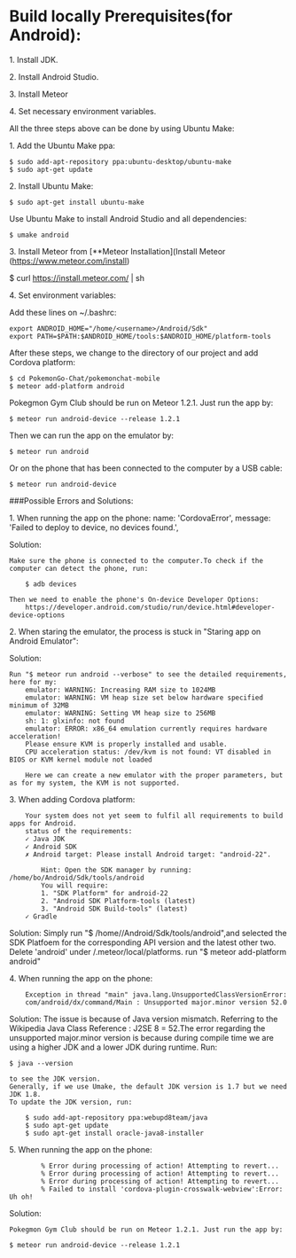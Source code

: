 # Build locally Prerequisites(for Android):

1\. Install JDK.

2\. Install Android Studio.

3\. Install Meteor

4\. Set necessary environment variables.

All the three steps above can be done by using Ubuntu Make:

1\. Add the Ubuntu Make ppa:
    
	$ sudo add-apt-repository ppa:ubuntu-desktop/ubuntu-make
	$ sudo apt-get update

2\. Install Ubuntu Make:

	$ sudo apt-get install ubuntu-make


Use Ubuntu Make to install Android Studio and all dependencies:

	$ umake android

3\. Install Meteor from [**Meteor Installation](Install Meteor (https://www.meteor.com/install)

   $ curl https://install.meteor.com/ | sh

4\. Set environment variables:

Add these lines on ~/.bashrc:

	export ANDROID_HOME="/home/<username>/Android/Sdk"
	export PATH=$PATH:$ANDROID_HOME/tools:$ANDROID_HOME/platform-tools

After these steps, we change to the directory of our project and add Cordova platform:

    $ cd PokemonGo-Chat/pokemonchat-mobile
	$ meteor add-platform android

Pokegmon Gym Club should be run on Meteor 1.2.1. Just run the app by:

	$ meteor run android-device --release 1.2.1

Then we can run the app on the emulator by:

	$ meteor run android

Or on the phone that has been connected to the computer by a USB cable:

	$ meteor run android-device

###Possible Errors and Solutions:

1\. When running the app on the phone:
	name: 'CordovaError',
	message: 'Failed to deploy to device, no devices found.',

Solution:

	Make sure the phone is connected to the computer.To check if the computer can detect the phone, run:

		$ adb devices

	Then we need to enable the phone's On-device Developer Options:
		https://developer.android.com/studio/run/device.html#developer-device-options
		
2\. When staring the emulator, the process is stuck in "Staring app on Android Emulator":

Solution:

	Run "$ meteor run android --verbose" to see the detailed requirements, here for my:
		emulator: WARNING: Increasing RAM size to 1024MB
		emulator: WARNING: VM heap size set below hardware specified minimum of 32MB
		emulator: WARNING: Setting VM heap size to 256MB
		sh: 1: glxinfo: not found
		emulator: ERROR: x86_64 emulation currently requires hardware acceleration!
		Please ensure KVM is properly installed and usable.
		CPU acceleration status: /dev/kvm is not found: VT disabled in BIOS or KVM kernel module not loaded
		
		Here we can create a new emulator with the proper parameters, but as for my system, the KVM is not supported.

3\. When adding Cordova platform:

		Your system does not yet seem to fulfil all requirements to build apps for Android.
		status of the requirements:                   
		✓ Java JDK                                    
		✓ Android SDK                                 
		✗ Android target: Please install Android target: "android-22".

			Hint: Open the SDK manager by running: /home/bo/Android/Sdk/tools/android
			You will require:
			1. "SDK Platform" for android-22
			2. "Android SDK Platform-tools (latest)
			3. "Android SDK Build-tools" (latest)
		✓ Gradle           
	
Solution:
	Simply run "$ /home/<username>/Android/Sdk/tools/android",and selected the SDK Platfoem for the corresponding API version and the latest other two.
	Delete 'android' under <project>/.meteor/local/platforms.
	run "$ meteor add-platform android"
	
4\. When running the app on the phone:

		Exception in thread "main" java.lang.UnsupportedClassVersionError:
		com/android/dx/command/Main : Unsupported major.minor version 52.0
	
Solution:
	The issue is because of Java version mismatch. Referring to the Wikipedia Java Class Reference : J2SE 8 = 52.The error regarding the unsupported major.minor version is because during compile time we are using a higher JDK and a lower JDK during runtime. Run:

	$ java --version 

	to see the JDK version.
	Generally, if we use Umake, the default JDK version is 1.7 but we need JDK 1.8.
	To update the JDK version, run: 

		$ sudo add-apt-repository ppa:webupd8team/java
		$ sudo apt-get update
		$ sudo apt-get install oracle-java8-installer
		
5\. When running the app on the phone:

			% Error during processing of action! Attempting to revert...
			% Error during processing of action! Attempting to revert...
			% Error during processing of action! Attempting to revert...                    
			% Failed to install 'cordova-plugin-crosswalk-webview':Error: Uh oh!

Solution:

    Pokegmon Gym Club should be run on Meteor 1.2.1. Just run the app by:

	$ meteor run android-device --release 1.2.1

